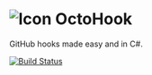 ![Icon](https://raw.github.com/kzu/OctoHook/master/Design/32.png) OctoHook
========

GitHub hooks made easy and in C#.

[![Build Status](https://www.myget.org/BuildSource/Badge/kzu?identifier=df4bd793-c08d-4c29-8a9a-35bfc810b515)](https://www.myget.org/)

